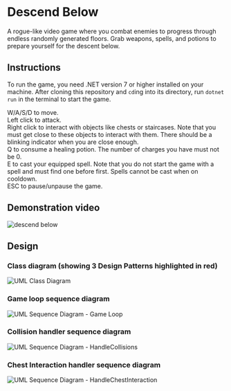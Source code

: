 # Descend Below

A rogue-like video game where you combat enemies to progress through endless randomly generated floors. Grab weapons, spells, and potions to prepare yourself for the descent below.

## Instructions

To run the game, you need .NET version 7 or higher installed on your machine. After cloning this repository and `cd`ing into its directory, run `dotnet run` in the terminal to start the game.

W/A/S/D to move.  
Left click to attack.  
Right click to interact with objects like chests or staircases. Note that you must get close to these objects to interact with them. There should be a blinking indicator when you are close enough.  
Q to consume a healing potion. The number of charges you have must not be 0.  
E to cast your equipped spell. Note that you do not start the game with a spell and must find one before first. Spells cannot be cast when on cooldown.  
ESC to pause/unpause the game.  

## Demonstration video

![descend below](https://github.com/user-attachments/assets/b03dd5eb-ef48-4020-bd16-35da1bee04bf)

## Design

### Class diagram (showing 3 Design Patterns highlighted in red)

![UML Class Diagram](https://github.com/user-attachments/assets/2a4dd379-7776-44dd-af99-3c97dd0618ad)

### Game loop sequence diagram

![UML Sequence Diagram - Game Loop](https://github.com/user-attachments/assets/8c186a14-1a9c-44ab-a656-1f58df74a995)

### Collision handler sequence diagram

![UML Sequence Diagram - HandleCollisions](https://github.com/user-attachments/assets/93ef4e3a-07c9-43a4-962a-94a626343e79)

### Chest Interaction handler sequence diagram

![UML Sequence Diagram - HandleChestInteraction](https://github.com/user-attachments/assets/08f92d82-89f6-47b6-9b96-80f219ba08d2)
